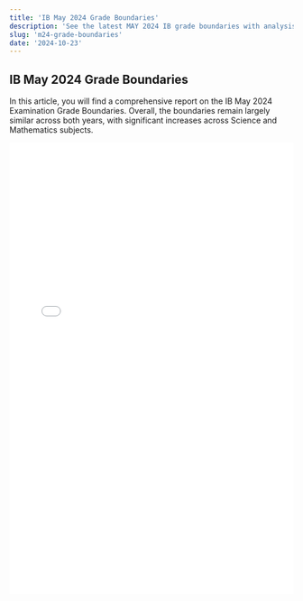 ```yaml
---
title: 'IB May 2024 Grade Boundaries'
description: 'See the latest MAY 2024 IB grade boundaries with analysis!'
slug: 'm24-grade-boundaries'
date: '2024-10-23'
---
```


## IB May 2024 Grade Boundaries

In this article, you will find a comprehensive report on the IB May 2024 Examination Grade Boundaries. Overall, the boundaries remain largely similar across both years, with significant increases across Science and Mathematics subjects.

<div style="display: flex; justify-content: center; align-items: center;">
    <iframe src="/pdfs/May_2024_Grade_Boundaries.pdf" width="800" height="800" style="border: none;"></iframe>
</div>
